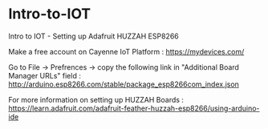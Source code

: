 # Intro-to-IOT
Intro to IOT - Setting up Adafruit HUZZAH ESP8266 


Make a free account on Cayenne IoT Platform : https://mydevices.com/


Go to File -> Prefrences -> copy the following link in "Additional Board Manager URLs" field : http://arduino.esp8266.com/stable/package_esp8266com_index.json


For more information on setting up HUZZAH Boards : https://learn.adafruit.com/adafruit-feather-huzzah-esp8266/using-arduino-ide
